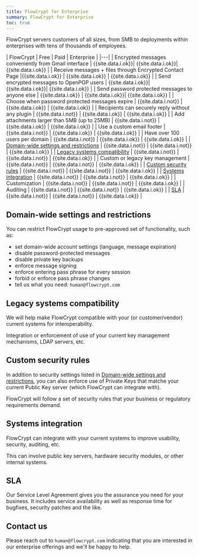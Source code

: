 ```yaml
---
title: FlowCrypt for Enterprise
summary: FlowCrypt for Enterprise
toc: true
---
```


FlowCrypt servers customers of all sizes, from SMB to deployments within enterprises with tens of thousands of employees.

| FlowCrypt | Free | Paid | Enterprise |
|---|
| Encrypted messages conveniently from Gmail interface | {{site.data.i.ok}}| {{site.data.i.ok}}| {{site.data.i.ok}} |
| Receive messages + files through Encrypted Contact Page |{{site.data.i.ok}} | {{site.data.i.ok}} | {{site.data.i.ok}} | 
| Send encrypted messages to OpenPGP users | {{site.data.i.ok}}| {{site.data.i.ok}}| {{site.data.i.ok}} |
| Send password protected messages to anyone else | {{site.data.i.ok}} | {{site.data.i.ok}}| {{site.data.i.ok}} |
| Choose when password protected messages expire | {{site.data.i.not}} | {{site.data.i.ok}} | {{site.data.i.ok}} | 
| Recipients can securely reply without any plugin | {{site.data.i.not}} | {{site.data.i.ok}} | {{site.data.i.ok}} | 
| Add attachments larger than 5MB (up to 25MB) | {{site.data.i.not}} | {{site.data.i.ok}} | {{site.data.i.ok}} | 
| Use a custom email footer | {{site.data.i.not}} | {{site.data.i.ok}} | {{site.data.i.ok}} | 
| Have over 100 users per domain | {{site.data.i.not}} | {{site.data.i.ok}} | {{site.data.i.ok}} | 
| [Domain-wide settings and restrictions](#domain-wide-settings-and-restrictions) | {{site.data.i.not}} | {{site.data.i.not}} | {{site.data.i.ok}} | 
| [Legacy systems compatibility](#legacy-systems-compatibility) | {{site.data.i.not}} | {{site.data.i.not}} | {{site.data.i.ok}} |
| Custom or legacy key management | {{site.data.i.not}} | {{site.data.i.not}} | {{site.data.i.ok}} |
| [Custom security rules](#custom-security-rules) | {{site.data.i.not}} | {{site.data.i.not}} | {{site.data.i.ok}} |
| [Systems integration](#systems-integration) | {{site.data.i.not}} | {{site.data.i.not}} | {{site.data.i.ok}} |
| Customization | {{site.data.i.not}} | {{site.data.i.not}} | {{site.data.i.ok}} |
| Auditing | {{site.data.i.not}} | {{site.data.i.not}} | {{site.data.i.ok}} |
| [SLA](#sla) | {{site.data.i.not}} | {{site.data.i.not}} | {{site.data.i.ok}} |

## Domain-wide settings and restrictions

You can restrict FlowCrypt usage to pre-approved set of functionality, such as:
 - set domain-wide account settings (language, message expiration)
 - disable password-protected messages
 - disable private key backups
 - enforce message signing
 - enforce entering pass phrase for every session
 - forbid or enforce pass phrase changes
 - tell us what you need: `human@flowcrypt.com`

## Legacy systems compatibility

We will help make FlowCrypt compatible with your (or customer/vendor) current systems for interoperability.

Integration or enforcement of use of your current key management mechanisms, LDAP servers, etc.

## Custom security rules

In addition to security settings listed in [Domain-wide settings and restrictions](#domain-wide-settings-and-restrictions), you can also enforce use of Private Keys that matche your current Public Key server (which FlowCrypt can integrate with).

FlowCrypt will follow a set of security rules that your business or regulatory requirements demand.

## Systems integration

FlowCrypt can integrate with your current systems to improve usability, security, auditing, etc.

This can involve public key servers, hardware security modules, or other internal systems.

## SLA

Our Service Level Agreement gives you the assurance you need for your business. It includes service availability as well as response time for bugfixes, security patches and the like.

## Contact us

Please reach out to `human@flowcrypt.com` indicating that you are interested in our enterprise offerings and we'll be happy to help.